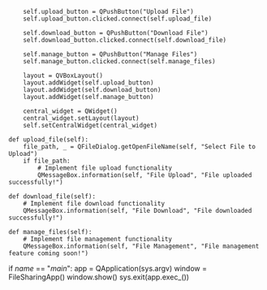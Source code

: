         self.upload_button = QPushButton("Upload File")
        self.upload_button.clicked.connect(self.upload_file)

        self.download_button = QPushButton("Download File")
        self.download_button.clicked.connect(self.download_file)

        self.manage_button = QPushButton("Manage Files")
        self.manage_button.clicked.connect(self.manage_files)

        layout = QVBoxLayout()
        layout.addWidget(self.upload_button)
        layout.addWidget(self.download_button)
        layout.addWidget(self.manage_button)

        central_widget = QWidget()
        central_widget.setLayout(layout)
        self.setCentralWidget(central_widget)

    def upload_file(self):
        file_path, _ = QFileDialog.getOpenFileName(self, "Select File to Upload")
        if file_path:
            # Implement file upload functionality
            QMessageBox.information(self, "File Upload", "File uploaded successfully!")

    def download_file(self):
        # Implement file download functionality
        QMessageBox.information(self, "File Download", "File downloaded successfully!")

    def manage_files(self):
        # Implement file management functionality
        QMessageBox.information(self, "File Management", "File management feature coming soon!")

if _name_ == "_main_":
    app = QApplication(sys.argv)
    window = FileSharingApp()
    window.show()
    sys.exit(app.exec_())
